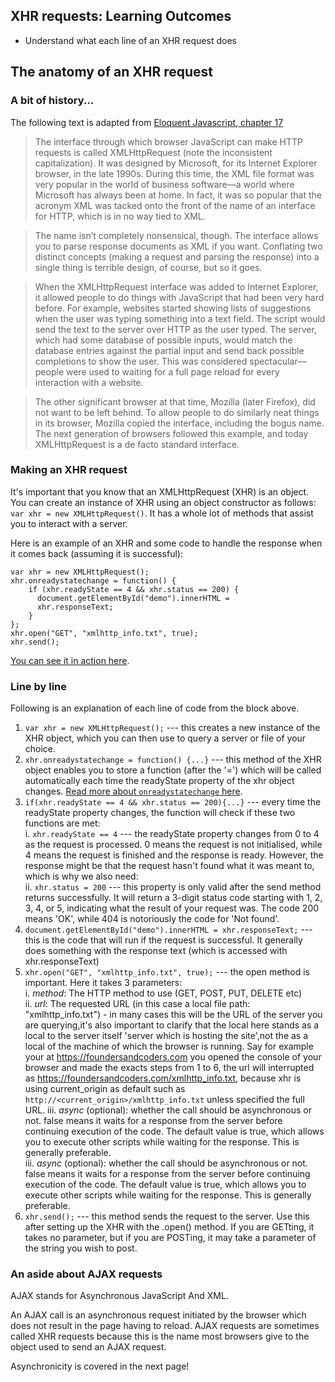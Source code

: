 ## XHR requests: Learning Outcomes
* Understand what each line of an XHR request does

## The anatomy of an XHR request

### A bit of history...
The following text is adapted from [Eloquent Javascript, chapter 17](http://eloquentjavascript.net/17_http.html#h_Gh3HVKEFJQ)   

> The interface through which browser JavaScript can make HTTP requests is called XMLHttpRequest (note the inconsistent capitalization). It was designed by Microsoft, for its Internet Explorer browser, in the late 1990s. During this time, the XML file format was very popular in the world of business software—a world where Microsoft has always been at home. In fact, it was so popular that the acronym XML was tacked onto the front of the name of an interface for HTTP, which is in no way tied to XML.

> The name isn’t completely nonsensical, though. The interface allows you to parse response documents as XML if you want. Conflating two distinct concepts (making a request and parsing the response) into a single thing is terrible design, of course, but so it goes.

> When the XMLHttpRequest interface was added to Internet Explorer, it allowed people to do things with JavaScript that had been very hard before. For example, websites started showing lists of suggestions when the user was typing something into a text field. The script would send the text to the server over HTTP as the user typed. The server, which had some database of possible inputs, would match the database entries against the partial input and send back possible completions to show the user. This was considered spectacular—people were used to waiting for a full page reload for every interaction with a website.

> The other significant browser at that time, Mozilla (later Firefox), did not want to be left behind. To allow people to do similarly neat things in its browser, Mozilla copied the interface, including the bogus name. The next generation of browsers followed this example, and today XMLHttpRequest is a de facto standard interface.  

### Making an XHR request

It's important that you know that an XMLHttpRequest (XHR) is an object. You can create an instance of XHR using an object constructor as follows: `var xhr = new XMLHttpRequest()`. It has a whole lot of methods that assist you to interact with a server.

Here is an example of an XHR and some code to handle the response when it comes back (assuming it is successful):  

~~~
var xhr = new XMLHttpRequest();
xhr.onreadystatechange = function() {
    if (xhr.readyState == 4 && xhr.status == 200) {
      document.getElementById("demo").innerHTML =
      xhr.responseText;
    }
};
xhr.open("GET", "xmlhttp_info.txt", true);
xhr.send();
~~~

[You can see it in action here](http://www.w3schools.com/xml/xml_http.asp).  

### Line by line
Following is an explanation of each line of code from the block above.

1. `var xhr = new XMLHttpRequest();` --- this creates a new instance of the XHR object, which you can then use to query a server or file of your choice.  
2. `xhr.onreadystatechange = function() {...}` --- this method of the XHR object enables you to store a function (after the '=') which will be called automatically each time the readyState property of the xhr object changes. [Read more about `onreadystatechange` here](https://developer.mozilla.org/en-US/docs/Web/API/XMLHttpRequest/onreadystatechange).
3. `if(xhr.readyState == 4 && xhr.status == 200){...}` --- every time the readyState property changes, the function will check if these two functions are met:  
  i. `xhr.readyState == 4` --- the readyState property changes from 0 to 4 as the request is processed. 0 means the request is not initialised, while 4 means the request is finished and the response is ready. However, the response might be that the request hasn't found what it was meant to, which is why we also need:  
  ii. `xhr.status = 200` --- this property is only valid after the send method returns successfully. It will return a 3-digit status code starting with 1, 2, 3, 4, or 5, indicating what the result of your request was. The code 200 means 'OK', while 404 is notoriously the code for 'Not found'.
4. `document.getElementById("demo").innerHTML = xhr.responseText;` --- this is the code that will run if the request is successful. It generally does something with the response text (which is accessed with xhr.responseText)
5. `xhr.open("GET", "xmlhttp_info.txt", true);` --- the open method is important. Here it takes 3 parameters:  
  i. *method*: The HTTP method to use (GET, POST, PUT, DELETE etc)  
  ii. *url*: The requested URL (in this case a local file path: "xmlhttp_info.txt") - in many cases this will be the URL of the server you are querying,it's also important to clarify that the local here stands as a local to the server itself 'server which is hosting the site',not the as a
  local of the machine of which the browser is running. Say for example your at
  https://foundersandcoders.com you opened the console of your browser and made
  the exacts steps from 1 to 6, the url will interrupted as
  https://foundersandcoders.com/xmlhttp_info.txt, because xhr is using
  current_origin as default such as `http://<current_origin>/xmlhttp_info.txt`
  unless specified the full URL. iii. _async_ (optional): whether the call
  should be asynchronous or not. false means it waits for a response from the
  server before continuing execution of the code. The default value is true,
  which allows you to execute other scripts while waiting for the response.
  This is generally preferable.   
  iii. *async* (optional): whether the call should be asynchronous or not. false means it waits for a response from the server before continuing execution of the code. The default value is true, which allows you to execute other scripts while waiting for the response. This is generally preferable.
6. `xhr.send();` --- this method sends the request to the server. Use this after setting up the XHR with the .open() method. If you are GETting, it takes no parameter, but if you are POSTing, it may take a parameter of the string you wish to post.

### An aside about AJAX requests

AJAX stands for Asynchronous JavaScript And XML.

An AJAX call is an asynchronous request initiated by the browser which does not result in the page having to reload. AJAX requests are sometimes called XHR requests because this is the name most browsers give to the object used to send an AJAX request.

Asynchronicity is covered in the next page!
